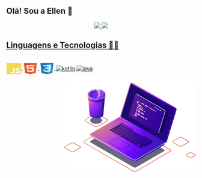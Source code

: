 ## Olá! Sou a Ellen 👋   

<div align="center">
  <a href="https://github.com/ellen-jesus">
  <img height="155m" src="https://github-readme-stats.vercel.app/api?username=ellen-jesus&show_icons=true&theme=dark&include_all_commits=true&count_private=true"/>
  <img height="155m" src="https://github-readme-stats.vercel.app/api/top-langs/?username=ellen-jesus&layout=compact&langs_count=7&theme=dark"/>
   
    
 </div>
  
## Linguagens e Tecnologias <g-emoji class="g-emoji" alias="woman_technologist" fallback-src="https://github.githubassets.com/images/icons/emoji/unicode/1f469-1f4bb.png">👩‍💻</g-emoji>
  
  <div style="display: inline_block"><br>
  <img align="center" alt="Js" height="30" width="40" src="https://raw.githubusercontent.com/devicons/devicon/master/icons/javascript/javascript-plain.svg">
  <img align="center" alt="HTML" height="30" width="40" src="https://raw.githubusercontent.com/devicons/devicon/master/icons/html5/html5-original.svg">
  <img align="center" alt="CSS" height="30" width="40" src="https://raw.githubusercontent.com/devicons/devicon/master/icons/css3/css3-original.svg">
  <img align="center" alt="kotlin" height="30" width="40" src="https://cdn.jsdelivr.net/gh/devicons/devicon/icons/kotlin/kotlin-original.svg">
  <img align="center" alt="java" height="40" width="40" src="https://cdn.jsdelivr.net/gh/devicons/devicon/icons/java/java-original.svg">
  <img align="right" alt="Ellen" height="260" style="border-radius:50px;" src="https://github.com/ellen-jesus/ellen-jesus/blob/main/computer-illustration.png">                
  </div>



